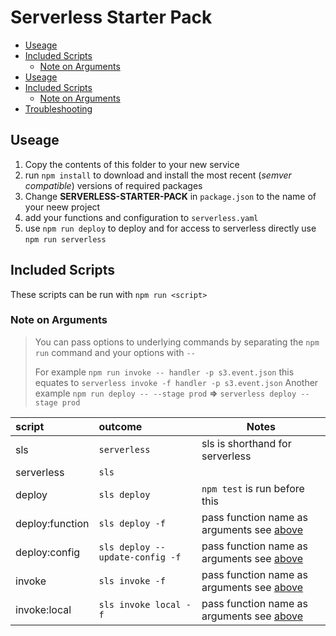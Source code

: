 # Serverless Starter Pack #

- [Useage](#useage)
- [Included Scripts](#included-scripts)
  - [Note on Arguments](#note-on-arguments)
- [Useage](#useage-1)
- [Included Scripts](#included-scripts-1)
  - [Note on Arguments](#note-on-arguments-1)
- [Troubleshooting](#troubleshooting)

## Useage ##

1. Copy the contents of this folder to your new service
2. run `npm install` to download and install the most recent (*semver compatible*) versions of required packages
3. Change **SERVERLESS-STARTER-PACK** in `package.json` to the name of your neew project
4. add your functions and configuration to `serverless.yaml`
5. use `npm run deploy` to deploy and for access to serverless directly use `npm run serverless`

## Included Scripts ##

These scripts can be run with `npm run <script>`

### Note on Arguments ###

> You can pass options to underlying commands by separating the `npm run` command and your options with `--`
>
> For example `npm run invoke -- handler -p s3.event.json` this equates to `serverless invoke -f handler -p s3.event.json`
> Another example `npm run deploy -- --stage prod` **=>** `serverless deploy --stage prod`

| script          | outcome                         | Notes                                                           |
| :-------------- | :------------------------------ | --------------------------------------------------------------- |
| sls             | `serverless`                    | sls is shorthand for serverless                                 |
| serverless      | `sls`                           |                                                                 |
| deploy          | `sls deploy`                    | `npm test` is run before this                                   |
| deploy:function | `sls deploy -f`                 | pass function name as arguments see [above](#note-on-arguments) |
| deploy:config   | `sls deploy --update-config -f` | pass function name as arguments see [above](#note-on-arguments) |
| invoke          | `sls invoke -f`                 | pass function name as arguments see [above](#note-on-arguments) |
| invoke:local    | `sls invoke local -f`           | pass function name as arguments see [above](#note-on-arguments) |
